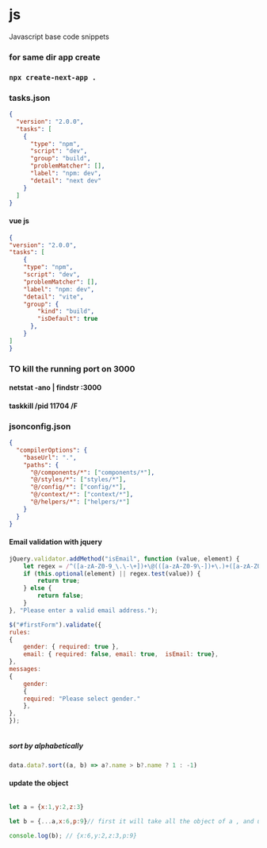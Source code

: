 # js
Javascript base code snippets

### for same dir app create
### `npx create-next-app .`


### tasks.json

```json
{
  "version": "2.0.0",
  "tasks": [
    {
      "type": "npm",
      "script": "dev",
      "group": "build",
      "problemMatcher": [],
      "label": "npm: dev",
      "detail": "next dev"
    }
  ]
}
```

#### vue js
```json
{
"version": "2.0.0",
"tasks": [
	{
	"type": "npm",
	"script": "dev",
	"problemMatcher": [],
	"label": "npm: dev",
	"detail": "vite",
	"group": {
		"kind": "build",
		"isDefault": true
	  },
	}
]
}

```

### TO kill the running port on 3000
#### netstat -ano | findstr :3000
#### taskkill /pid 11704 /F



### jsonconfig.json
```json
{
  "compilerOptions": {
    "baseUrl": ".",
    "paths": {
      "@/components/*": ["components/*"],
      "@/styles/*": ["styles/*"],
      "@/config/*": ["config/*"],
      "@/context/*": ["context/*"],
      "@/helpers/*": ["helpers/*"]
    }
  }
}

```

#### Email validation with jquery
```javascript
jQuery.validator.addMethod("isEmail", function (value, element) {
	let regex = /^([a-zA-Z0-9_\.\-\+])+\@(([a-zA-Z0-9\-])+\.)+([a-zA-Z0-9]{2,4})+$/;
	if (this.optional(element) || regex.test(value)) {
	    return true;
	} else {
	    return false;
	}
}, "Please enter a valid email address.");

$("#firstForm").validate({
rules:
{
    gender: { required: true },
    email: { required: false, email: true,  isEmail: true},
},
messages:
{
    gender:
    {
	required: "Please select gender."
    },
},
});   
	    
```

##### sort by alphabetically
```javascript
data.data?.sort((a, b) => a?.name > b?.name ? 1 : -1)
```

#### update the object

```javascript

let a = {x:1,y:2,z:3}

let b = {...a,x:6,p:9}// first it will take all the object of a , and update if any match otherwise create the new atrributes

console.log(b); // {x:6,y:2,z:3,p:9}
```
